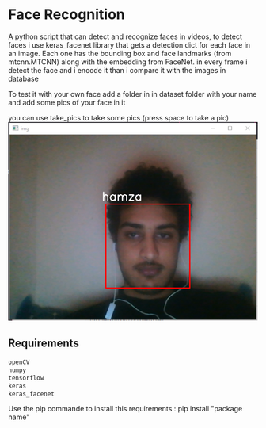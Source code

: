 # Face Recognition
A python script that can detect and recognize faces in videos, to detect faces i use keras_facenet library that gets a detection dict for each face in an image. Each one has the bounding box and face landmarks (from mtcnn.MTCNN) along with the embedding from FaceNet. in every frame i detect the face and i encode it than i compare it with the images in database

To test it with your own face add a folder in in dataset folder with your name and add some pics of your face in it 

you can use take_pics to take some pics (press space to take a pic)
![img](/images/image1.PNG)

## Requirements
```
openCV
numpy
tensorflow
keras
keras_facenet
```
Use the pip commande to install this requirements : pip install "package name"
